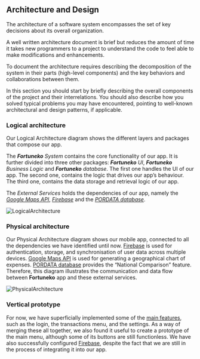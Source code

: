 
## Architecture and Design
The architecture of a software system encompasses the set of key decisions about its overall organization. 

A well written architecture document is brief but reduces the amount of time it takes new programmers to a project to understand the code to feel able to make modifications and enhancements.

To document the architecture requires describing the decomposition of the system in their parts (high-level components) and the key behaviors and collaborations between them. 

In this section you should start by briefly describing the overall components of the project and their interrelations. You should also describe how you solved typical problems you may have encountered, pointing to well-known architectural and design patterns, if applicable.

### Logical architecture

Our Logical Architecture diagram shows the different layers and packages that compose our app.

The ***Fortuneko** System* contains the core functionality of our app. It is further divided into three other packages: ***Fortuneko** UI*, ***Fortuneko** Business Logic* and ***Fortuneko** database*. The first one handles the UI of our app. The second one, contains the logic that drives our app’s behaviour. The third one, contains the data storage and retrieval logic of our app.

The *External Services* holds the dependencies of our app, namely the [*Google Maps API*](https://developers.google.com/maps), [*Firebase*](https://firebase.google.com) and the [*PORDATA database*](https://www.pordata.pt/db/portugal/ambiente+de+consulta/tabela). 

![LogicalArchitecture](https://user-images.githubusercontent.com/92641892/225074006-1127015a-5a66-4358-ade6-66dabd23e93f.jpeg)

### Physical architecture

Our Physical Architecture diagram shows our mobile app, connected to all the dependencies we have identified until now. [Firebase](https://firebase.google.com) is used for authentication, storage, and synchronisation of user data across multiple devices. [Google Maps API](https://developers.google.com/maps) is used for generating a geographical chart of expenses. [PORDATA database](https://www.pordata.pt/db/portugal/ambiente+de+consulta/tabela) provides the “National Comparison” feature.
Therefore, this diagram illustrates the communication and data flow between **Fortuneko** app and these external services.

![PhysicalArchitecture](https://user-images.githubusercontent.com/92641892/225074024-deae9f0c-1ce2-49b5-afd1-4426504eb021.jpeg)

### Vertical prototype

For now, we have superficially implemented some of the [main features](./ProductVision.md/#Main-Features), such as the login, the transactions menu, and the settings. As a way of merging these all together, we also found it useful to create a prototype of the main menu, although some of its buttons are still functionless. We have also successfully configured [Firebase](https://firebase.google.com), despite the fact that we are still in the process of integrating it into our app.


